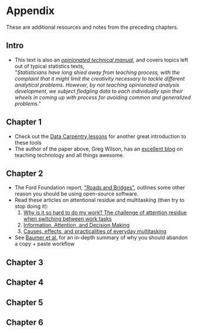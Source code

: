 # Appendix

These are additional resources and notes from the preceding chapters. 

## Intro

- This text is also an *[opinionated technical manual](https://peerj.com/preprints/3210/)*, and covers topics left out of typical statistics texts,  
"*Statisticians have long shied away from teaching process, with the complaint that it might limit the creativity necessary to tackle different analytical problems. However, by not teaching opinionated analysis development, we subject fledgling data to each individually spin their wheels in coming up with process for avoiding common and generalized problems*."

## Chapter 1

- Check out the [Data Carpentry lessons](https://datacarpentry.org/lessons/) for another great introduction to these tools
- The author of the paper above, Greg Wilson, has an [excellent blog](http://third-bit.com/) on teaching technology and all things awesome. 

## Chapter 2

- The Ford Foundation report, ["Roads and Bridges"](https://www.fordfoundation.org/about/library/reports-and-studies/roads-and-bridges-the-unseen-labor-behind-our-digital-infrastructure/), outlines some other reason you should be using open-source software.
- Read these articles on attentional residue and multitasking (then try to stop doing it):  
   1) [Why is it so hard to do my work? The challenge of attention residue when switching between work tasks](https://www.sciencedirect.com/science/article/pii/S0749597809000399)
   2) [Information, Attention, and Decision Making](https://aom.org/uploadedFiles/Publications/AMJ/June_2015_FTE.pdf)
   3) [Causes, effects, and practicalities of everyday multitasking](https://www.sciencedirect.com/science/article/pii/S0273229714000513)
-  See [Baumer et al.](https://arxiv.org/abs/1402.1894) for an in-depth summary of why you should abandon a copy + paste workflow

## Chapter 3



## Chapter 4 

## Chapter 5 

## Chapter 6

